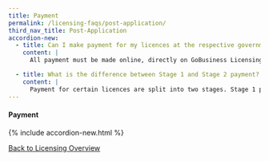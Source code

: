 ```yaml
---
title: Payment
permalink: /licensing-faqs/post-application/
third_nav_title: Post-Application
accordion-new:
  - title: Can I make payment for my licences at the respective government agency headquarters?
    content: |
      All payment must be made online, directly on GoBusiness Licensing.

  - title: What is the difference between Stage 1 and Stage 2 payment?
    content: |
      Payment for certain licences are split into two stages. Stage 1 payment is required once you submit your application while Stage 2 payment is required upon approval of your licence.                
---
```


#### Payment
{% include accordion-new.html %}

[Back to Licensing Overview](/run-and-grow/licensing-overview/)
